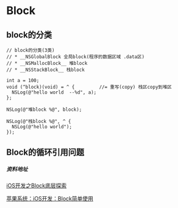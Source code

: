 # Block



## block的分类

~~~
// block的分类(3类)
// * __NSGlobalBlock 全局block(程序的数据区域 .data区)
// * __NSMallocBlock__ 堆block
// * __NSStackBlock__ 栈block

int a = 100;
void (^block)(void) = ^ {         //= 重写(copy) 栈区copy到堆区
  NSLog(@"hello world  --%d", a);
};

NSLog(@"堆block %@", block);

NSLog(@"栈block %@", ^ {
  NSLog(@"hello world");
});
~~~



## Block的循环引用问题















##### 资料地址

[iOS开发之Block底层探索](https://www.bilibili.com/video/av45008532/)

[苹果系统：iOS开发：Block简单使用](https://www.iqiyi.com/w_19rwieo6qx.html)

[]()

[]()

[]()